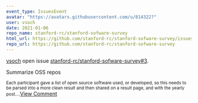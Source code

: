 ```yaml
---
event_type: IssuesEvent
avatar: "https://avatars.githubusercontent.com/u/814322?"
user: vsoch
date: 2021-01-06
repo_name: stanford-rc/stanford-sofware-survey
html_url: https://github.com/stanford-rc/stanford-sofware-survey/issues/3
repo_url: https://github.com/stanford-rc/stanford-sofware-survey
---
```


<a href='https://github.com/vsoch' target='_blank'>vsoch</a> open issue <a href='https://github.com/stanford-rc/stanford-sofware-survey/issues/3' target='_blank'>stanford-rc/stanford-sofware-survey#3</a>.

<p>Summarize OSS repos </p><small>Each participant gave a list of open source software used, or developed, so this needs to be parsed into a more clean result and then shared on a result page, and with the yearly post....</small><a href='https://github.com/stanford-rc/stanford-sofware-survey/issues/3' target='_blank'>View Comment</a>